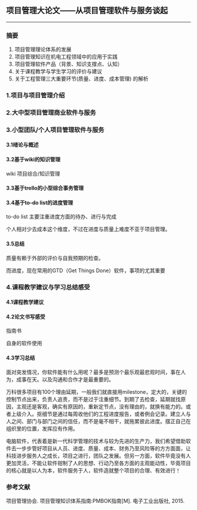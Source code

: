 ## 项目管理大论文——从项目管理软件与服务谈起

---

### 摘要

1. 项目管理理论体系的发展
2. 项目管理知识在机电工程领域中的应用于实践
3. 项目管理软件产品（背景、知识支撑点、认知）
4. 关于课程教学与学生学习的评价与建议
5. 关于工程管理三大重要环节(质量、进度、成本管理)
   的解析

### 1.项目与项目管理介绍

### 2.大中型项目管理商业软件与服务

### 3.小型团队/个人项目管理软件与服务

#### 3.1绪论与概述

#### 3.2基于wiki的知识管理

wiki 项目综合/知识管理

#### 3.3基于trello的小型综合事务管理

#### 3.4基于to-do list的进度管理

to-do list 主要注重进度方面的待办、进行与完成

个人相对少去成本这个维度，不过在进度与质量上难度不亚于项目管理。

#### 3.5总结

质量有赖于外部的评价与自我预期的检查。

而进度，现在常用的GTD（Get Things Done）软件，事项的尤其重要

### 4.课程教学建议与学习总结感受

#### 4.1课程教学建议



#### 4.2论文书写感受

指南书

自身的软件使用

#### 4.3学习总结

面对突发情况，你软件能有什么用呢？最多是预测个最乐观最悲观时间，事在人为，成事在天。以及沟通和合作才是最重要的。

万科很多项目有100个理由延期，一般我们就直接用milestone，定大的，关键的控制节点出来，负责人追责，而不是过于注重细节。到期了去检查，延期就找原因，主观还是客观，确实有原因的，重新定节点，没有理由的，就换有能力的。或者上级介入。抠细节是通过每周收他们的工程进度报告，或者例会记录。建立人与人之间、部门与部门之间的信任，而不是毫不相干，就拖累彼此进度。摆正自己在组织里的位置，发挥应有作用。

电脑软件，代表着是新一代科学管理的技术与较为先进的生产力，我们希望借助软件去一步步管好项目从人员、进度、质量、成本、财务乃至风险等的方方面面，让科技进步服务人之成长，项目之进行，团队之发展。但另一方面，软件毕竟没有人更加灵活，不能让软件钳制了人的思想、行动乃至各方面的主观能动性，毕竟项目的核心就是以人为本，软件服务于人，软件造就整个项目的合理、有效进行！

### 参考文献

项目管理协会. 项目管理知识体系指南:PMBOK指南[M]. 电子工业出版社, 2015.

